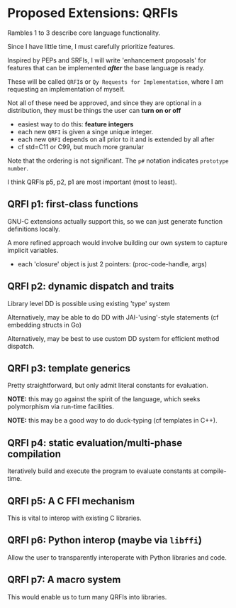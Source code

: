 # Proposed Extensions: QRFIs

Rambles 1 to 3 describe core language functionality.

Since I have little time, I must carefully prioritize features.

Inspired by PEPs and SRFIs, I will write 'enhancement proposals' for features that
can be implemented _**after**_ the base language is ready.

These will be called `QRFI`s or `Qy Requests for Implementation`, where I am requesting
an implementation of myself.

Not all of these need be approved, and since they are optional in a distribution, 
they must be things the user can **turn on or off**
- easiest way to do this: **feature integers**
- each new `QRFI` is given a singe unique integer.
- each new `QRFI` depends on all prior to it and is extended by all after
- cf std=C11 or C99, but much more granular

Note that the ordering is not significant. The `p#` notation indicates `prototype number`.

I think QRFIs p5, p2, p1 are most important (most to least).

## QRFI p1: first-class functions

GNU-C extensions actually support this, so we can just generate function definitions locally.

A more refined approach would involve building our own 
system to capture implicit variables.
- each 'closure' object is just 2 pointers: 
  (proc-code-handle, args)

## QRFI p2: dynamic dispatch and traits

Library level DD is possible using existing 'type' system

Alternatively, may be able to do DD with JAI-'using'-style statements (cf embedding structs in Go)

Alternatively, may be best to use custom DD system for efficient method dispatch.

## QRFI p3: template generics

Pretty straightforward, but only admit literal constants for evaluation.

**NOTE:** this may go against the spirit of the language, which seeks polymorphism via run-time facilities.

**NOTE:** this may be a good way to do duck-typing (cf templates in C++).

## QRFI p4: static evaluation/multi-phase compilation

Iteratively build and execute the program to evaluate
constants at compile-time.

## QRFI p5: A C FFI mechanism

This is vital to interop with existing C libraries.

## QRFI p6: Python interop (maybe via `libffi`)

Allow the user to transparently interoperate with 
Python libraries and code.

## QRFI p7: A macro system

This would enable us to turn many QRFIs into libraries.
